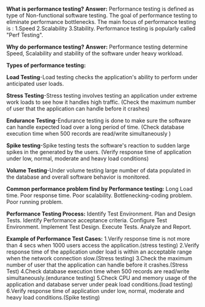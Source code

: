 **What is performance testing?**
**Answer:** Performance testing is defined as type of Non-functional software testing.
The goal of performance testing to eliminate performance bottlenecks.
The main focus of performance testing is : 1.Speed
                                           2.Scalability
                                           3.Stability.
Performance testing is popularly called "Perf Testing".

**Why do performance testing?**
**Answer:** Performance testing determine Speed, Scalability and stability of the software under
heavy workload.

**Types of performance testing:**

**Load Testing**-Load testing checks the application's ability to perform under anticipated user loads.

**Stress Testing**-Stress testing involves testing an application under extreme work loads to see how it handles high traffic.
(Check the maximum number of user that the application can handle before it crashes)

 **Endurance Testing**-Endurance testing is done to make sure the software can handle expected load over a long period of time.
(Check database execution time when 500 records are read/write simultaneously )

**Spike testing**-Spike testing tests the software's reaction to sudden large spikes in the generated by the users.
(Verify response time of application under low, normal, moderate and heavy load conditions)

**Volume Testing**-Under volume testing large number of data populated in the database and overall software behavior is monitored.

**Common performance problem find by Performance testing:**
Long Load time.
Poor response time.
Poor scalability.
Bottlenecking-coding problem. Poor running problem.

**Performance Testing Process:**
Identify Test Environment.
Plan and Design Tests.
Identify Performance acceptance criteria.
Configure Test Environment.
Implement Test Design.
Execute Tests.
Analyze and Report.

**Example of Performance Test Cases:**
1.Verify response time is not more than 4 secs when 1000 users access the application.(stress testing)
2.Verify response time of the application under load is within an acceptable range when the network connection slow.(Stress testing)
3.Check the maximum number of user that the application can handle before it crashes.(Stress Test)
4.Check database execution time when 500 records are read/write simultaneously.(endurance testing)
5.Check CPU and memory usage of the application and database server under peak load conditions.(load testing)
6.Verify response time of application under low, normal, moderate and heavy load conditions.(Spike testing)
